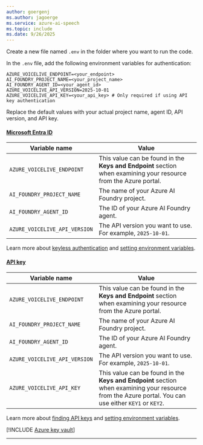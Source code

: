 ```yaml
---
author: goergenj 
ms.author: jagoerge
ms.service: azure-ai-speech
ms.topic: include
ms.date: 9/26/2025
---
```


Create a new file named `.env` in the folder where you want to run the code. 

In the `.env` file, add the following environment variables for authentication:

```plaintext
AZURE_VOICELIVE_ENDPOINT=<your_endpoint>
AI_FOUNDRY_PROJECT_NAME=<your_project_name>
AI_FOUNDRY_AGENT_ID=<your_agent_id>
AZURE_VOICELIVE_API_VERSION=2025-10-01
AZURE_VOICELIVE_API_KEY=<your_api_key> # Only required if using API key authentication
```

Replace the default values with your actual project name, agent ID, API version, and API key.

#### [Microsoft Entra ID](#tab/keyless)

|Variable name | Value |
|--------------------------|-------------|
| `AZURE_VOICELIVE_ENDPOINT` | This value can be found in the **Keys and Endpoint** section when examining your resource from the Azure portal. |
| `AI_FOUNDRY_PROJECT_NAME` | The name of your Azure AI Foundry project. |
| `AI_FOUNDRY_AGENT_ID` | The ID of your Azure AI Foundry agent. |
| `AZURE_VOICELIVE_API_VERSION`| The API version you want to use. For example, `2025-10-01`. |

Learn more about [keyless authentication](/azure/ai-services/authentication) and [setting environment variables](/azure/ai-services/cognitive-services-environment-variables).

#### [API key](#tab/api-key)

|Variable name | Value |
|--------------------------|-------------|
| `AZURE_VOICELIVE_ENDPOINT` | This value can be found in the **Keys and Endpoint** section when examining your resource from the Azure portal. |
| `AI_FOUNDRY_PROJECT_NAME` | The name of your Azure AI Foundry project. |
| `AI_FOUNDRY_AGENT_ID` | The ID of your Azure AI Foundry agent. |
| `AZURE_VOICELIVE_API_VERSION`| The API version you want to use. For example, `2025-10-01`. |
| `AZURE_VOICELIVE_API_KEY` | This value can be found in the **Keys and Endpoint** section when examining your resource from the Azure portal. You can use either `KEY1` or `KEY2`.|

Learn more about [finding API keys](/azure/ai-services/cognitive-services-environment-variables) and [setting environment variables](/azure/ai-services/cognitive-services-environment-variables).

[!INCLUDE [Azure key vault](~/reusable-content/ce-skilling/azure/includes/ai-services/security/azure-key-vault.md)]

---
